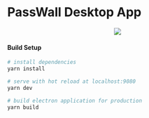 # PassWall Desktop App

<p align="center">
  <img src="https://raw.githubusercontent.com/pass-wall/passwall-desktop/master/src/renderer/assets/Logo2.png">
</p>

#### Build Setup

``` bash
# install dependencies
yarn install

# serve with hot reload at localhost:9080
yarn dev

# build electron application for production
yarn build

